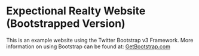 # Expectional Realty Website (Bootstrapped Version)

This is an example website using the Twitter Bootstrap v3 Framework.
More information on using Bootstrap can be found at: [GetBootstrap.com](http://getbootstrap.com)
